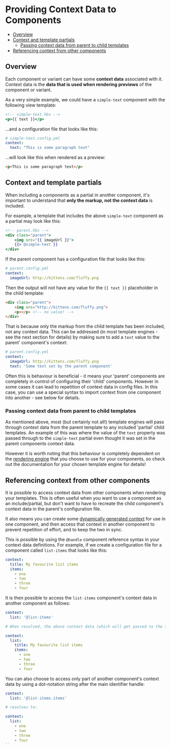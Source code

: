 # Providing Context Data to Components

<!-- START doctoc generated TOC please keep comment here to allow auto update -->
<!-- DON'T EDIT THIS SECTION, INSTEAD RE-RUN doctoc TO UPDATE -->


- [Overview](#overview)
- [Context and template partials](#context-and-template-partials)
  - [Passing context data from parent to child templates](#passing-context-data-from-parent-to-child-templates)
- [Referencing context from other components](#referencing-context-from-other-components)

<!-- END doctoc generated TOC please keep comment here to allow auto update -->

## Overview

Each component or variant can have some **context data** associated with it. Context data is the **data that is used when rendering previews** of the component or variant.

As a very simple example, we could have a `simple-text` component with the following view template:

```handlebars
<!-- simple-text.hbs -->
<p>{{ text }}</p>
```

...and a configuration file that looks like this:

```yaml
# simple-text.config.yml
context:
  text: "This is some paragraph text"
```
...will look like this when rendered as a preview:

```html
<p>This is some paragraph text</p>
```

## Context and template partials

When including a components as a partial in another component, it's important to understand that **only the markup, not the context data** is included.

For example, a template that includes the above `simple-text` component as a partial may look like this:

```handlebars
<!-- parent.hbs -->
<div class="parent">
    <img src="{{ imageUrl }}">
    {{> @simple-text }}
</div>
```
If the parent component has a configuration file that looks like this:

```yaml
# parent.config.yml
context:
  imageUrl: http://kittens.com/fluffy.png
```
Then the output will not have any value for the `{{ text }}` placeholder in the child template:

```html
<div class="parent">
    <img src="http://kittens.com/fluffy.png">
    <p></p> <!-- no value! -->
</div>
```
That is because only the markup from the child template has been included, not any context data. This can be addressed (in most template engines - see the next section for details) by making sure to add a `text` value to the parent' component's context:

```yaml
# parent.config.yml
context:
  imageUrl: http://kittens.com/fluffy.png
  text: 'Some text set by the parent component'
```

Often this is behaviour is beneficial - it means your 'parent' components are completely in control of configuring their 'child' components. However in some cases it can lead to repetition of context data in config files. In this case, you can use a special syntax to import context from one component into another - see below for details.

### Passing context data from parent to child templates

As mentioned above, most (but certainly not all!) template engines will pass through context data from the parent template to any included 'partial' child templates. An example of this was where the value of the `text` property was passed through to the `simple-text` partial even thought it was set in the parent components context data.

However it is worth noting that this behaviour is completely dependent on the [rendering engine](/docs/engines/overview.md) that you choose to use for your components, so check out the documentation for your chosen template engine for details!

## Referencing context from other components

It is possible to access context data from other components when rendering your templates. This is often useful when you want to use a component as an include/partial, but don't want to have to recreate the child component's context data in the parent's configuration file.

It also means you can create some [dynamically generated context](/docs/guides/dynamic-context.md) for use in one component, and then access that context in another component to prevent repetition of effort, and to keep the two in sync.

This is possible by using the `@handle` component reference syntax in your context data definitions. For example, if we create a configuration file for a component called `list-items` that looks like this:

```yaml
context:
  title: My favourite list items
  items:
    - one
    - two
    - three
    - four
```
It is then possible to access the `list-items` component's context data in another component as follows:

```yaml
context:
  list: '@list-items'

# When resolved, the above context data (which will get passed to the template when rendered) will look as follows:

context:
  list:
    title: My favourite list items
    items:
      - one
      - two
      - three
      - four
```
You can also choose to access only part of another component's context data by using a dot-notation string after the main identifier handle:

```yaml
context:
  list: '@list-items.items'

# resolves to:

context:
  list:
    - one
    - two
    - three
    - four
``
